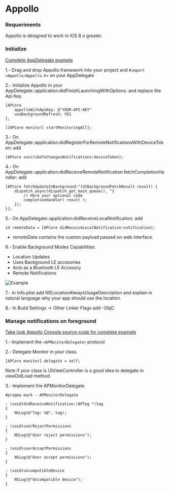 # Appollo

### Requeriments

Appollo is designed to work in iOS 8 o greater.

### Initialize

[Complete AppDelegate example](https://github.com/inmediatum/appollo/blob/master/AppDelegateExample)

1.- Drag and drop Appollo.framework into your project and ```#import <Appollo/Appollo.h>``` on your AppDelegate

2.- Initialize Appollo in your AppDelegate::application:didFinishLaunchingWithOptions: and replace the Api Key.

    [APCore
        appolloWithApiKey: @"YOUR-API-KEY"
        useBackgroundRefresh: YES
    ];
    
    [[APCore monitor] startMonitoringAll];
    
3.- On AppDelegate::application:didRegisterForRemoteNotificationsWithDeviceToken: add

    [APCore suscribeToChangesNotifications:deviceToken];
    
4.- On AppDelegate::application:didReceiveRemoteNotification:fetchCompletionHandler: add

    [APCore fetchUpdateInBackground:^(UIBackgroundFetchResult result) {
        dispatch_async(dispatch_get_main_queue(), ^{
            // Here your optional code
            completionHandler( result );
        });
    }];
    
5.- On AppDelegate::application:didReceiveLocalNotification: add

    id remoteData = [APCore didReceiveLocalNotification:notification];
    
  * remoteData contains the custom payload passed on web interface.

6.- Enable Background Modes Capabilities:
  * Location Updates
  * Uses Background LE accesories
  * Acts as a Bluetooth LE Accesory
  * Remote Notifications

![Example](http://g.recordit.co/49PhtyEP60.gif)

7.- In Info.plist add NSLocationAlwaysUsageDescription and explain in natural language why your app should use the location.

8.- In Build Settings -> Other Linker Flags add -ObjC

### Manage notifications on foreground

[Take look Appollo Console source-code for complete example](https://github.com/inmediatum/appollo-console-ios)

1.- Implement the ```<APMonitorDelegate>``` protocol

2.- Delegate Monitor in your class.
    
    [APCore monitor].delegate = self;

Note if your class is UIViewController is a good idea to delegate in viewDidLoad method.

3.- Implement the APMonitorDelegate

    #pragma mark - APMonitorDelegate

    - (void)didReceiveNotification:(APTag *)tag
    {
        NSLog(@"Tag: %@", tag);
    }
    
    - (void)userRejectPermissions
    {
        NSLog(@"User reject permissions");
    }
    
    - (void)userAcceptPermissions
    {
        NSLog(@"User accept permissions");
    }
    
    - (void)uncompatibleDevice
    {
        NSLog(@"Uncompatible device");
    }
